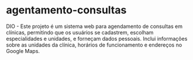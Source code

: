 # agentamento-consultas
DIO - Este projeto é um sistema web para agendamento de consultas em clínicas, permitindo que os usuários se cadastrem, escolham especialidades e unidades, e forneçam dados pessoais. Inclui informações sobre as unidades da clínica, horários de funcionamento e endereços no Google Maps.
